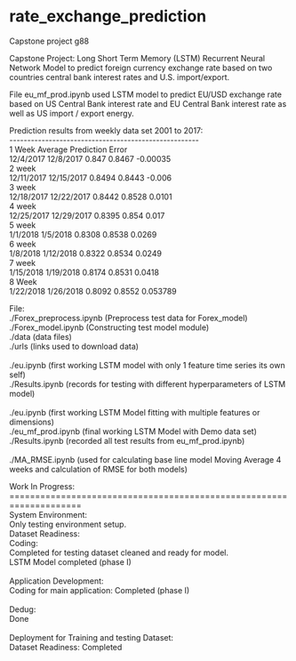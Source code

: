 # rate_exchange_prediction

Capstone project g88

Capstone Project: 
Long Short Term Memory (LSTM) Recurrent Neural Network Model to predict foreign currency exchange rate based on 
two countries central bank interest rates and U.S. import/export.

File eu_mf_prod.ipynb used LSTM model to predict EU/USD exchange rate based on US Central Bank interest rate and EU Central Bank interest rate as well as US import / export energy.

Prediction results from weekly data set 2001 to 2017: </br>
----------------------------------------------------- </br>
1 Week		Average	Prediction	Error </br>
12/4/2017	12/8/2017	0.847	0.8467	-0.00035 </br>
2 week				
12/11/2017	12/15/2017	0.8494	0.8443	-0.006 </br>
3 week				
12/18/2017	12/22/2017	0.8442	0.8528	0.0101 </br>
4 week				
12/25/2017	12/29/2017	0.8395	0.854	0.017 </br>
5 week				
1/1/2018	1/5/2018	0.8308	0.8538	0.0269 </br>
6 week				
1/8/2018	1/12/2018	0.8322	0.8534	0.0249 </br>
7 week				
1/15/2018	1/19/2018	0.8174	0.8531	0.0418 </br>
8 Week				
1/22/2018	1/26/2018	0.8092	0.8552	0.053789 </br>


File: </br>
./Forex_preprocess.ipynb (Preprocess test data for Forex_model) </br>
./Forex_model.ipynb (Constructing test model module) </br>
./data (data files) </br>
./urls (links used to download data) </br>
 </br>
./eu.ipynb (first working LSTM model with only 1 feature time series its own self) </br>
./Results.ipynb (records for testing with different hyperparameters of LSTM model) </br>
 </br>
./eu.ipynb (first working LSTM Model fitting with multiple features or dimensions) </br>
./eu_mf_prod.ipynb (final working LSTM Model with Demo data set) </br>
./Results.ipynb (recorded all test results from eu_mf_prod.ipynb) </br>
 </br>
./MA_RMSE.ipynb (used for calculating base line model Moving Average 4 weeks and calculation of RMSE for both models) </br>


Work In Progress: </br>
==================================================================== </br>
System Environment: </br>
  Only testing environment setup. </br>
Dataset Readiness: </br>
  Coding: </br>
    Completed for testing dataset cleaned and ready for model. </br>
    LSTM Model completed (phase I) </br>
 </br>
Application Development: </br>
  Coding for main application: Completed (phase I) </br>
 </br>
Dedug: </br>
  Done </br>
 </br>
Deployment for Training and testing Dataset: </br>
  Dataset Readiness: Completed </br>

